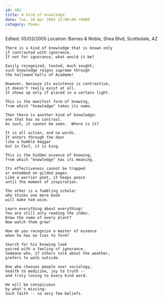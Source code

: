 ```yaml
---
id: 482
title: A kind of knowledge
date: Tue, 26 Apr 2005 12:00:00 +0000
category: Poems
---
```


Edited: 05/03/2005
Location: Barnes & Noble, Shea Blvd, Scottsdale, AZ

    There is a kind of knowledge that is known only  
    if contrasted with ignorance.  
    If not for ignorance, what would it be?

    Easily recognized, touted, much sought;  
    such knowledge reigns supreme through  
    the hallowed halls of Academe!

    However, because its existence is contrastive,  
    it doesn't really exist at all.  
    It shows up only if placed in a certain light.

    This is the manifest form of knowing,  
    from which "knowledge" takes its name.

    Then there is another kind of knowledge:  
    one that has no contrast.  
    As such, it cannot be seen.  Where is it?

    It is all action, and no words.  
    It enters through the door  
    like a humble beggar  
    but in fact, it is king.

    This is the hidden essence of knowing,  
    from which "knowledge" has its meaning.

    Its effectiveness cannot be trapped  
    or entombed on gilded pages.  
    Like a warrior poet, it keeps peace  
    until the moment of inspiration.

    The other is a fumbling scholar  
    who thinks one more book  
    will make him wise.

    Learn everything about everything!  
    You are still only reading the index.  
    Know the name of every plant?  
    Now watch them grow!

    How do you recognize a master of essence  
    when he has no ties to form?

    Search for his knowing look  
    paired with a feeling of ignorance.  
    Someone who, if others talk about the weather,  
    prefers to walk outside.

    One who chooses people over sociology,  
    health to medicine, joy to truth --  
    and truly loving to every kind word.

    He will be conspicuous  
    by what's missing:  
    Such faith -- so very few beliefs.


